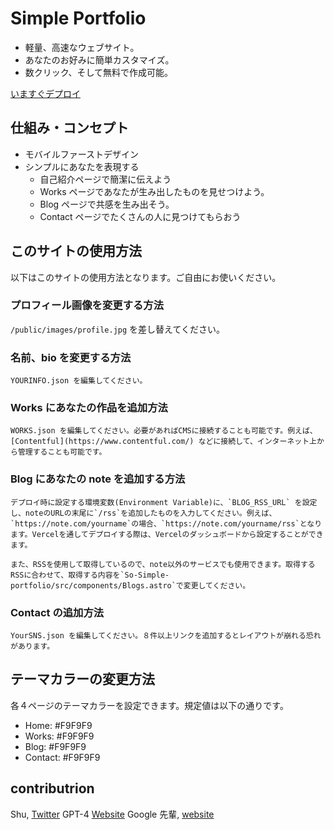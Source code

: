 # Simple Portfolio

- 軽量、高速なウェブサイト。
- あなたのお好みに簡単カスタマイズ。
- 数クリック、そして無料で作成可能。

[いますぐデプロイ](example.com)

## 仕組み・コンセプト

- モバイルファーストデザイン
- シンプルにあなたを表現する
  - 自己紹介ページで簡潔に伝えよう
  - Works ページであなたが生み出したものを見せつけよう。
  - Blog ページで共感を生み出そう。
  - Contact ページでたくさんの人に見つけてもらおう

## このサイトの使用方法

以下はこのサイトの使用方法となります。ご自由にお使いください。

### プロフィール画像を変更する方法

`/public/images/profile.jpg` を差し替えてください。

### 名前、bio を変更する方法

    YOURINFO.json を編集してください。

### Works にあなたの作品を追加方法

    WORKS.json を編集してください。必要があればCMSに接続することも可能です。例えば、[Contentful](https://www.contentful.com/) などに接続して、インターネット上から管理することも可能です。

### Blog にあなたの note を追加する方法

    デプロイ時に設定する環境変数(Environment Variable)に、`BLOG_RSS_URL` を設定し、noteのURLの末尾に`/rss`を追加したものを入力してください。例えば、`https://note.com/yourname`の場合、`https://note.com/yourname/rss`となります。Vercelを通してデプロイする際は、Vercelのダッシュボードから設定することができます。

    また、RSSを使用して取得しているので、note以外のサービスでも使用できます。取得するRSSに合わせて、取得する内容を`So-Simple-portfolio/src/components/Blogs.astro`で変更してください。

### Contact の追加方法

    YourSNS.json を編集してください。８件以上リンクを追加するとレイアウトが崩れる恐れがあります。

## テーマカラーの変更方法

各４ページのテーマカラーを設定できます。規定値は以下の通りです。

- Home: #F9F9F9
- Works: #F9F9F9
- Blog: #F9F9F9
- Contact: #F9F9F9

## contributrion

Shu, [Twitter](https://twitter.com/shu_out)
GPT-4 [Website](https://openai.com/)
Google 先輩, [website](https://www.google.com/)
